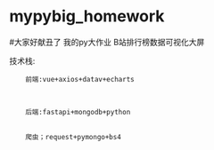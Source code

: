 # mypybig_homework
#大家好献丑了 我的py大作业 
B站排行榜数据可视化大屏



技术栈:

        前端:vue+axios+datav+echarts
        
        
        
        后端:fastapi+mongodb+python
        
        
        爬虫；request+pymongo+bs4
        
        
        
        
